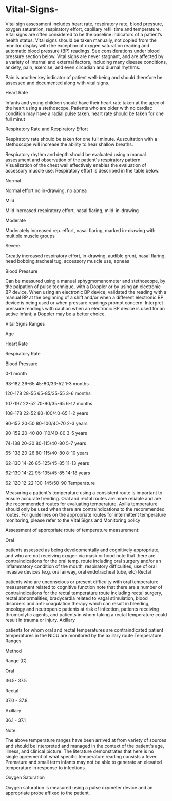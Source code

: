 # Vital-Signs-

Vital sign assessment includes heart rate, respiratory rate, blood pressure, oxygen saturation, respiratory effort, capillary refill time and temperature. Vital signs are often considered to be the baseline indicators of a patient’s health status. Vital signs should be taken manually, not copied from the monitor display with the exception of oxygen saturation reading and automatic blood pressure (BP) readings. See considerations under blood pressure section below. Vital signs are never stagnant, and are affected by a variety of internal and external factors, including many disease conditions, anxiety, pain, exercise, and even circadian and diurnal rhythms. 

Pain is another key indicator of patient well-being and should therefore be assessed and documented along with vital signs.

Heart Rate

Infants and young children should have their heart rate taken at the apex of the heart using a stethoscope. Patients who are older with no cardiac condition may have a radial pulse taken. heart rate should be taken for one full minut

Respiratory Rate and Respiratory Effort

Respiratory rate should be taken for one full minute. Auscultation with a stethoscope will increase the ability to hear shallow breaths. 

Respiratory rhythm and depth should be evaluated using a manual assessment and observation of the patient's respiratory pattern. Visualization of the chest wall effectively enables the evaluation of accessory muscle use. Respiratory effort is described in the table below.

Normal

 Normal effort no in-drawing, no apnea

Mild

 Mild increased respiratory effort, nasal flaring, mild-in-drawing

Moderate

 Moderately increased rep. effort, nasal flaring, marked in-drawing with multiple muscle groups

Severe

 Greatly increased respiratory effort, in-drawing, audible grunt, nasal flaring, head bobbing,tracheal tug, accessory muscle use, apneas

Blood Pressure

Can be measured using a manual sphygmomanometer and stethoscope, by the palpation of pulse technique, with a Doppler or by using an electronic BP device. When using an electronic BP device, validated the reading with a manual BP at the beginning of a shift and/or when a different electronic BP device is being used or when pressure readings prompt concern. Interpret pressure readings with caution when an electronic BP device is used for an active infant; a Doppler may be a better choice. 

Vital Signs Ranges

Age

Heart Rate

 	
Respiratory Rate

 	
Blood Pressure

0-1 month

93-182	26-65	45-80/33-52
1-3 months

120-178	28-55	65-85/35-55
3-6 months

107-197	22-52	70-90/35-65
6-12 months

108-178	22-52	80-100/40-65
1-2 years

90-152	20-50	80-100/40-70
2-3 years

90-152	20-40	80-110/40-80
3-5 years

74-138	20-30	80-115/40-80
5-7 years

65-138	20-26	80-115/40-80
8-10 years

62-130	14-26	85-125/45-85
11-13 years

62-130	14-22	95-135/45-85
14-18 years

62-120	12-22	100-145/50-90
Temperature

Measuring a patient's temperature using a consistent route is important to ensure accurate trending. Oral and rectal routes are more reliable and are the recommended routes for evaluating temperature. Axilla temperature should only be used when there are contraindications to the recommended routes. For guidelines on the appropriate routes for intermittent temperature monitoring, please refer to the Vital Signs and Monitoring policy

Assessment of appropriate route of temperature measurement:

Oral

patients assessed as being developmentally and cognitively appropriate, and who are not receiving oxygen via mask or hood
note that there are contraindications for the oral temp. route including oral surgery and/or an inflammatory condition of the mouth, respiratory difficulties, use of oral invasive devices (e.g. oral airway, oral endotracheal tube, etc)
Rectal

patients who are unconscious or present difficulty with oral temperature measurement related to cognitive function
note that there are a number of contraindications for the rectal temperature route including rectal surgery, rectal abnormalities, bradycardia related to vagal stimulation, blood disorders and anti-coagulation therapy which can result in bleeding, oncology and neutropenic patients at risk of infection, patients receiving thrombolytic agents, and patients in whom taking a rectal temperature could result in trauma or injury. 
Axillary

patients for whom oral and rectal temperatures are contraindicated
patient temperatures in the NICU are monitored by the axillary route
Temperature Ranges

Method

Range (C)

Oral

 36.5- 37.5

Rectal 

37.0 - 37.8

Axillary

36.1 - 37.1

Note:

The above temperature ranges have been arrived at from variety of sources and should be interpreted and managed in the context of the patient's age, illness, and clinical picture. The literature demonstrates that here is no single agreement of what specific temperature reading consists a fever. Premature and small term infants may not be able to generate an elevated temperature in response to infections.

Oxygen Saturation

Oxygen saturation is measured using a pulse oxymeter device and an appropriate probe affixed to the patient.

